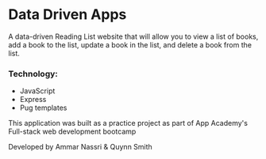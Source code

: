 # Data Driven Apps

 A data-driven Reading List website that will allow you to view a list of books, add a book to the list, update a book in the list, and delete a book from the list.
 
 ### Technology:
 * JavaScript
 * Express
 * Pug templates
 
This application was built as a practice project as part of App Academy's Full-stack web development bootcamp

Developed by Ammar Nassri & Quynn Smith
